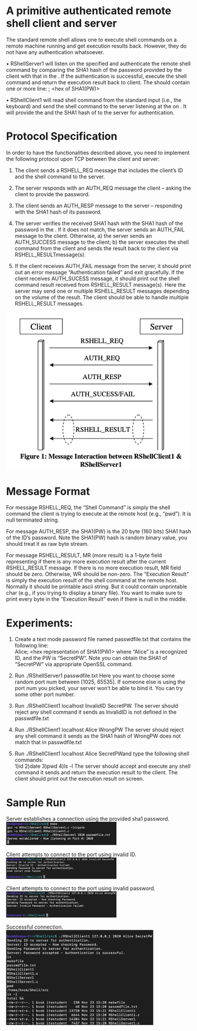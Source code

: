 # A primitive authenticated remote shell client and server
The standard remote shell allows one to execute shell commands on a remote machine running and get execution results back. However, they do not have any authentication whatsoever.

• RShellServer1 <port number>   <password file>  will  listen  on  the  specified <port  number>  and  authenticate  the  remote  shell  command  by comparing  the  SHA1  hash  of  the password  provided  by  the  client  with  that  in  the  <password  file>.  If  the  authentication  is successful,  execute  the  shell  command  and  return  the  execution result  back  to  client.  The <password file> should contain one or more line: <ID string>; <hex of SHA1(PW)> 
 
• RShellClient1 <server IP> <server port number> <ID> <password>  will read  shell  command  from  the  standard  input  (i.e.,  the  keyboard)  and  send  the  shell  command  to the server listening at the <server port number> on <server IP>. It will provide the <ID> and the SHA1 hash of <password> to the server for authentication. 
  
# Protocol Specification 
 In  order  to  have  the  functionalities  described  above,  you  need  to  implement  the  following  protocol upon TCP between the client and server: 
 
 1. The client sends a RSHELL_REQ message that includes the client’s ID and the shell command to the server. 
 
 2. The  server  responds  with  an AUTH_REQ  message  the  client  –  asking  the  client  to  provide  the password. 
 
 3. The  client  sends  an AUTH_RESP  message  to  the  server  –  responding  with  the  SHA1  hash  of  its password.
 
 4. The  server  verifies  the  received  SHA1  hash  with  the  SHA1 hash  of  the  password  in  the <password  file>.  If  it  does  not  match,  the  server  sends  an AUTH_FAIL  message  to  the  client. Otherwise,  a)  the  server  sends  an AUTH_SUCCESS  message  to  the  client;  b)  the  server  executes the  shell  command  from  the  client  and  sends  the  result  back  to  the  client  via RSHELL_RESULTmessage(s). 
  
 5. If  the  client  receives AUTH_FAIL  message  from  the  server,  it  should  print  out  an  error  message “Authentication  failed”  and  exit  gracefully.  If  the  client  receives AUTH_SUCESS  message,  it should print out the shell command result received from RSHELL_RESULT message(s). Here the server  may  send  one  or  multiple RSHELL_RESULT  messages  depending  on  the  volume  of  the result. The client should be able to handle multiple RSHELL_RESULT messages. 
 
 <img src="Sample.png" width="500px" />
 
# Message Format 
 
 For  message  RSHELL_REQ, the  “Shell  Command”  is  simply  the shell  command  the  client  is  trying to execute at the remote host (e.g., “pwd”). It is null terminated string.  
 
For  message  AUTH_RESP,  the  SHA1(PW)  is  the  20  byte  (160  bits) SHA1  hash  of  the  ID’s password. Note the SHA1(PW) hash is random binary value, you should treat it as raw byte stream. 

For message RSHELL_RESULT, MR (more result) is a 1-byte field representing if there is any more execution  result  after  the  current  RSHELL_RESULT  message. If  there  is  no  more  execution  result, MR  field  should  be  zero.  Otherwise,  WR  should  be  non-zero. The  “Execution  Result”  is  simply  the execution result of the shell command at the remote host. Normally it should be printable ascii string. But  it  could  contain  unprintable  char  (e.g.,  if  you  trying  to  display  a  binary  file).  You  want  to  make sure to print every byte in the “Execution Result” even if there is null in the middle. 

# Experiments:
1) Create a text mode password file named passwdfile.txt that contains the following line:      
   Alice; <hex representation of SHA1(PW)> where “Alice” is a recognized ID, and the PW is “SecretPW”. 
   Note you can obtain the SHA1  of “SecretPW” via appropriate OpenSSL command. 

2) Run ./RShellServer1 <port num> passwdfile.txt  Here  you  want  to  choose  some random port num between [1025, 65535]. 
 If someone else is using the port num you picked, your server won’t be able to bind it. You can try some other port number. 
  
3) Run ./RShellClient1  localhost  <port  num>  InvalidID  SecretPW.
  The server should reject any shell command it sends as InvalidID is not defined in the passwdfile.txt 
  
4) Run ./RShellClient1  localhost  <port  num>  Alice  WrongPW 
  The   server should reject any shell command  it sends as the SHA1 hash of WrongPW does not  match that in passwdfile.txt 
  
5) Run ./RShellClient1 localhost <port num> Alice SecretPWand  type  the following shell commands:  
   1)id 
   2)date 
   3)pwd 
   4)ls -l 
  The  server  should  accept  and  execute  any  shell  command  it sends  and  return  the  execution  result to the client. The client should print out the execution result on screen. 
 
 # Sample Run
  Server establishes a connection using the provided sha1 password.
 <img src="sample1.png" width="300px" />
 
  Client attempts to connect to the port using invalid ID.
  <img src="sample2.png" width="300px" />
 
  Client attempts to connect to the port using invalid password.
  <img src="sample3.png" width="300px" />
  
  Successful connection.
  <img src="sample4.png" width="400px" />
 
